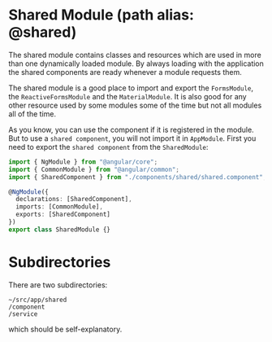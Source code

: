 # Shared Module (path alias: @shared)

The shared module contains classes and resources which are used in more than one dynamically loaded module. By always loading with the application the shared components are ready whenever a module requests them.

The shared module is a good place to import and export the `FormsModule`, the `ReactiveFormsModule` and the `MaterialModule`. It is also good for any other resource used by some modules some of the time but not all modules all of the time.


As you know, you can use the component if it is registered in the module. But to use a `shared component`, you will not import it in `AppModule`. First you need to export the `shared component` from the `SharedModule`:

```ts
import { NgModule } from "@angular/core";
import { CommonModule } from "@angular/common";
import { SharedComponent } from "./components/shared/shared.component";

@NgModule({
  declarations: [SharedComponent],
  imports: [CommonModule],
  exports: [SharedComponent]
})
export class SharedModule {}
```

# Subdirectories
There are two subdirectories:
```
~/src/app/shared
/component
/service
```
which should be self-explanatory.